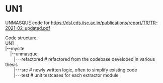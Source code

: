 # UN1
UNMASQUE code for https://dsl.cds.iisc.ac.in/publications/report/TR/TR-2021-02_updated.pdf  
  
Code structure:  
UN1  
|--mysite  
&nbsp;&nbsp;&nbsp;  |--unmasque  
&nbsp;&nbsp;&nbsp;&nbsp;&nbsp;&nbsp;    |---refactored     # refactored from the codebase developed in various thesis  
&nbsp;&nbsp;&nbsp;&nbsp;&nbsp;&nbsp;    |---src            # newly written logic, often to simplify existing code  
&nbsp;&nbsp;&nbsp;&nbsp;&nbsp;&nbsp;    |---test           # unit testcases for each extractor module  
